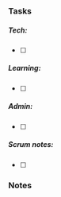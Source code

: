### Tasks

##### Tech:
- [ ] 

##### Learning:
- [ ] 

##### Admin:
- [ ] 

##### Scrum notes:
- [ ] 
### Notes

